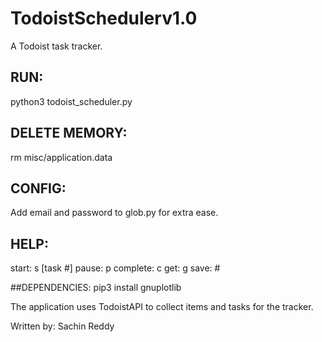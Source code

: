 # TodoistSchedulerv1.0
A Todoist task tracker.

## RUN:
python3 todoist_scheduler.py

## DELETE MEMORY:
rm misc/application.data

## CONFIG:
Add email and password to glob.py for extra ease.

## HELP:
start: s [task #]
pause: p
complete: c
get: g
save: #

##DEPENDENCIES:
pip3 install gnuplotlib

The application uses TodoistAPI to collect items and tasks for the tracker.



Written by:
Sachin Reddy

